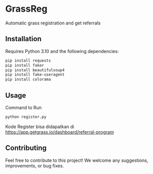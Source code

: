 
# GrassReg

Automatic grass registration and get referrals

## Installation

Requires Python 3.10 and the following dependencies:

```bash
pip install requests 
pip install faker 
pip install beautifulsoup4 
pip install fake-useragent 
pip install colorama
```

## Usage
Command to Run
```bash
python register.py
```
Kode Register bisa didapatkan di https://app.getgrass.io/dashboard/referral-program

## Contributing

Feel free to contribute to this project! We welcome any suggestions, improvements, or bug fixes.
